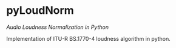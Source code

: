 # pyLoudNorm
*Audio Loudness Normalization in Python*

Implementation of ITU-R BS.1770-4 loudness algorithm in python. 